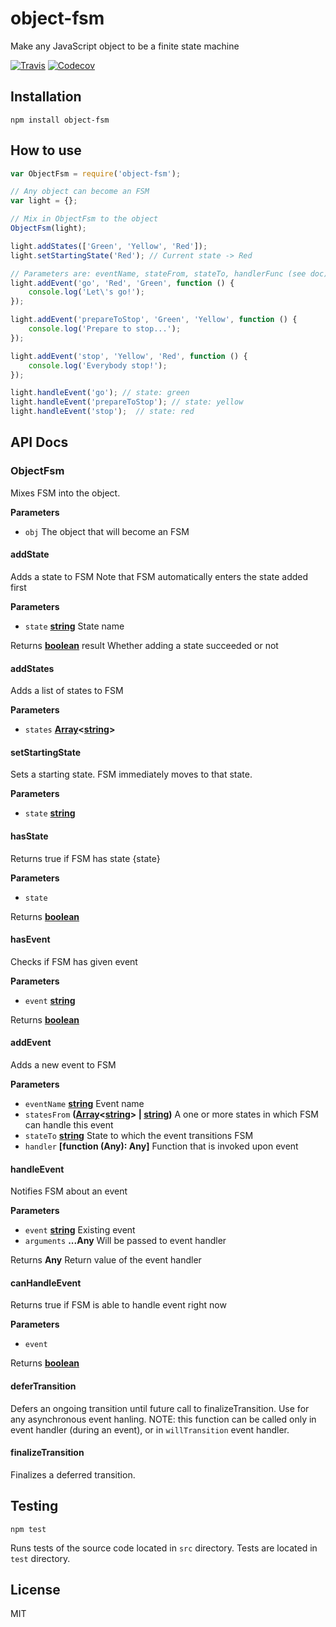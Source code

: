 # object-fsm

Make any JavaScript object to be a finite state machine

[![Travis](https://img.shields.io/travis/woyorus/object-fsm.svg?maxAge=2592000)](<>) [![Codecov](https://img.shields.io/codecov/c/github/woyorus/object-fsm.svg?maxAge=2592000)](<>)

## Installation

    npm install object-fsm

## How to use

```js
var ObjectFsm = require('object-fsm');

// Any object can become an FSM
var light = {};

// Mix in ObjectFsm to the object
ObjectFsm(light);

light.addStates(['Green', 'Yellow', 'Red']);
light.setStartingState('Red'); // Current state -> Red

// Parameters are: eventName, stateFrom, stateTo, handlerFunc (see doc)
light.addEvent('go', 'Red', 'Green', function () {
    console.log('Let\'s go!');
});

light.addEvent('prepareToStop', 'Green', 'Yellow', function () {
    console.log('Prepare to stop...');
});

light.addEvent('stop', 'Yellow', 'Red', function () {
    console.log('Everybody stop!');
});

light.handleEvent('go'); // state: green
light.handleEvent('prepareToStop'); // state: yellow
light.handleEvent('stop');  // state: red
```

## API Docs

### ObjectFsm

Mixes FSM into the object.

**Parameters**

-   `obj`  The object that will become an FSM

#### addState

Adds a state to FSM
Note that FSM automatically enters the state added first

**Parameters**

-   `state` **[string](https://developer.mozilla.org/en-US/docs/Web/JavaScript/Reference/Global_Objects/String)** State name

Returns **[boolean](https://developer.mozilla.org/en-US/docs/Web/JavaScript/Reference/Global_Objects/Boolean)** result Whether adding a state succeeded or not

#### addStates

Adds a list of states to FSM

**Parameters**

-   `states` **[Array](https://developer.mozilla.org/en-US/docs/Web/JavaScript/Reference/Global_Objects/Array)&lt;[string](https://developer.mozilla.org/en-US/docs/Web/JavaScript/Reference/Global_Objects/String)>** 

#### setStartingState

Sets a starting state. FSM immediately moves to that state.

**Parameters**

-   `state` **[string](https://developer.mozilla.org/en-US/docs/Web/JavaScript/Reference/Global_Objects/String)** 

#### hasState

Returns true if FSM has state {state}

**Parameters**

-   `state`  

Returns **[boolean](https://developer.mozilla.org/en-US/docs/Web/JavaScript/Reference/Global_Objects/Boolean)** 

#### hasEvent

Checks if FSM has given event

**Parameters**

-   `event` **[string](https://developer.mozilla.org/en-US/docs/Web/JavaScript/Reference/Global_Objects/String)** 

Returns **[boolean](https://developer.mozilla.org/en-US/docs/Web/JavaScript/Reference/Global_Objects/Boolean)** 

#### addEvent

Adds a new event to FSM

**Parameters**

-   `eventName` **[string](https://developer.mozilla.org/en-US/docs/Web/JavaScript/Reference/Global_Objects/String)** Event name
-   `statesFrom` **([Array](https://developer.mozilla.org/en-US/docs/Web/JavaScript/Reference/Global_Objects/Array)&lt;[string](https://developer.mozilla.org/en-US/docs/Web/JavaScript/Reference/Global_Objects/String)> | [string](https://developer.mozilla.org/en-US/docs/Web/JavaScript/Reference/Global_Objects/String))** A one or more states in which FSM can handle this event
-   `stateTo` **[string](https://developer.mozilla.org/en-US/docs/Web/JavaScript/Reference/Global_Objects/String)** State to which the event transitions FSM
-   `handler` **\[function (Any): Any]** Function that is invoked upon event

#### handleEvent

Notifies FSM about an event

**Parameters**

-   `event` **[string](https://developer.mozilla.org/en-US/docs/Web/JavaScript/Reference/Global_Objects/String)** Existing event
-   `arguments` **...Any** Will be passed to event handler

Returns **Any** Return value of the event handler

#### canHandleEvent

Returns true if FSM is able to handle event right now

**Parameters**

-   `event`  

Returns **[boolean](https://developer.mozilla.org/en-US/docs/Web/JavaScript/Reference/Global_Objects/Boolean)** 

#### deferTransition

Defers an ongoing transition until future call to finalizeTransition.
Use for any asynchronous event hanling.
NOTE: this function can be called only in event handler (during an event), or in `willTransition` event handler.

#### finalizeTransition

Finalizes a deferred transition.

## Testing

    npm test

Runs tests of the source code located in `src` directory.
Tests are located in `test` directory.

## License

MIT
